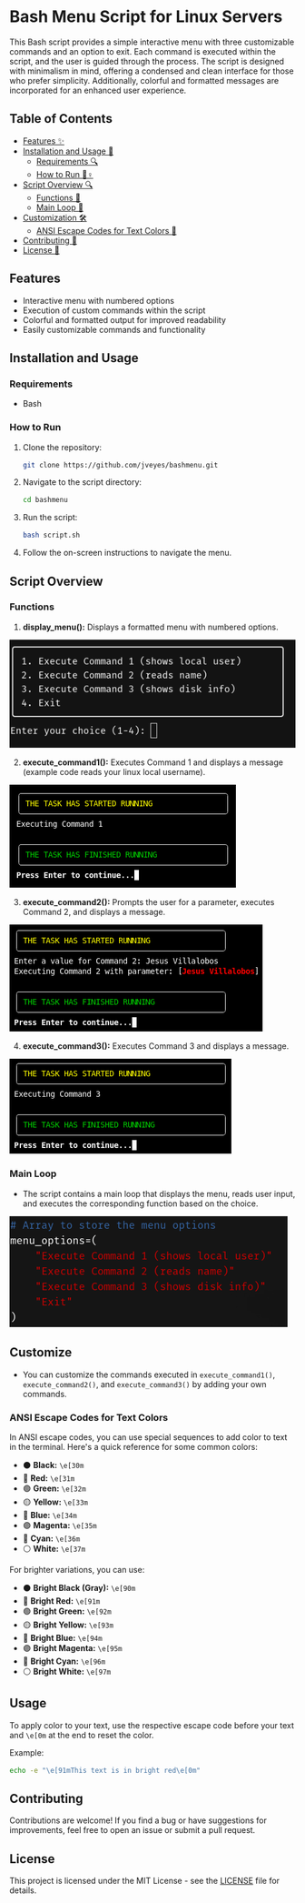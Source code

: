 # Bash Menu Script for Linux Servers

This Bash script provides a simple interactive menu with three customizable commands and an option to exit. Each command is executed within the script, and the user is guided through the process. The script is designed with minimalism in mind, offering a condensed and clean interface for those who prefer simplicity. Additionally, colorful and formatted messages are incorporated for an enhanced user experience.

## Table of Contents
- [Features ✨](#features)
- [Installation and Usage 🚀](#installation-and-usage)
  - [Requirements 🔍](#requirements)
  - [How to Run 🏃♀️](#how-to-run)
- [Script Overview 🔍](#script-overview)
  - [Functions 🚀](#functions)
  - [Main Loop 🔄](#main-loop)
- [Customization 🛠️](#customization)
  - [ANSI Escape Codes for Text Colors 🎨](#ansi-escape-codes-for-text-colors)
- [Contributing 🤝](#contributing)
- [License 📜](#license)

## Features

- Interactive menu with numbered options
- Execution of custom commands within the script
- Colorful and formatted output for improved readability
- Easily customizable commands and functionality

## Installation and Usage

### Requirements

- Bash

### How to Run

1. Clone the repository:

   ```bash
   git clone https://github.com/jveyes/bashmenu.git
   ```
   
2. Navigate to the script directory:

    ```bash
    cd bashmenu
    ```

3. Run the script:

    ```bash
    bash script.sh
    ```

4. Follow the on-screen instructions to navigate the menu.

## Script Overview

### Functions

1. **display_menu():** Displays a formatted menu with numbered options.

![Display menu](images/loop_menu.png)

2. **execute_command1():** Executes Command 1 and displays a message (example code reads your linux local username).

![Command 1](images/command_1.png)

3. **execute_command2():** Prompts the user for a parameter, executes Command 2, and displays a message.

![Command 2](images/command_2.png)

4. **execute_command3():** Executes Command 3 and displays a message.

![Command 3](images/command_3.png)

### Main Loop

- The script contains a main loop that displays the menu, reads user input, and executes the corresponding function based on the choice.

![Display menu](images/loop_menu_code.png)

## Customize

- You can customize the commands executed in `execute_command1()`, `execute_command2()`, and `execute_command3()` by adding your own commands.

### ANSI Escape Codes for Text Colors

In ANSI escape codes, you can use special sequences to add color to text in the terminal. Here's a quick reference for some common colors:

- ⚫️ **Black:** `\e[30m`
- 🔴 **Red:** `\e[31m`
- 🟢 **Green:** `\e[32m`
- 🟡 **Yellow:** `\e[33m`
- 🔵 **Blue:** `\e[34m`
- 🟣 **Magenta:** `\e[35m`
- 🔵 **Cyan:** `\e[36m`
- ⚪️ **White:** `\e[37m`

For brighter variations, you can use:

- ⚫ **Bright Black (Gray):** `\e[90m`
- 🔴 **Bright Red:** `\e[91m`
- 🟢 **Bright Green:** `\e[92m`
- 🟡 **Bright Yellow:** `\e[93m`
- 🔵 **Bright Blue:** `\e[94m`
- 🟣 **Bright Magenta:** `\e[95m`
- 🔵 **Bright Cyan:** `\e[96m`
- ⚪ **Bright White:** `\e[97m`

## Usage

To apply color to your text, use the respective escape code before your text and `\e[0m` at the end to reset the color.

Example:

```bash
echo -e "\e[91mThis text is in bright red\e[0m"
```


## Contributing

Contributions are welcome! If you find a bug or have suggestions for improvements, feel free to open an issue or submit a pull request.

## License

This project is licensed under the MIT License - see the [LICENSE](LICENSE) file for details.
